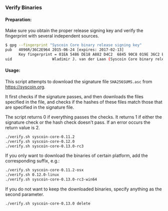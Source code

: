 ### Verify Binaries

#### Preparation:

Make sure you obtain the proper release signing key and verify the fingerprint with several independent sources.

```sh
$ gpg --fingerprint "Syscoin Core binary release signing key"
pub   4096R/36C2E964 2015-06-24 [expires: 2017-02-13]
      Key fingerprint = 01EA 5486 DE18 A882 D4C2  6845 90C8 019E 36C2 E964
uid                  Wladimir J. van der Laan (Syscoin Core binary release signing key) <laanwj@gmail.com>
```

#### Usage:

This script attempts to download the signature file `SHA256SUMS.asc` from https://syscoin.org.

It first checks if the signature passes, and then downloads the files specified in the file, and checks if the hashes of these files match those that are specified in the signature file.

The script returns 0 if everything passes the checks. It returns 1 if either the signature check or the hash check doesn't pass. If an error occurs the return value is 2.


```sh
./verify.sh syscoin-core-0.11.2
./verify.sh syscoin-core-0.12.0
./verify.sh syscoin-core-0.13.0-rc3
```

If you only want to download the binaries of certain platform, add the corresponding suffix, e.g.:

```sh
./verify.sh syscoin-core-0.11.2-osx
./verify.sh 0.12.0-linux
./verify.sh syscoin-core-0.13.0-rc3-win64
```

If you do not want to keep the downloaded binaries, specify anything as the second parameter.

```sh
./verify.sh syscoin-core-0.13.0 delete
```
